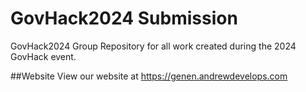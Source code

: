 # GovHack2024 Submission
GovHack2024 Group Repository for all work created during the 2024 GovHack event.

##Website
View our website at https://genen.andrewdevelops.com

